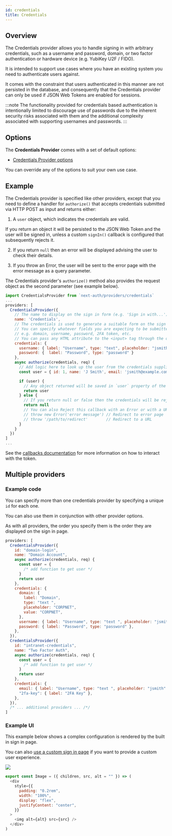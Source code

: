 ```yaml
---
id: credentials
title: Credentials
---
```


## Overview

The Credentials provider allows you to handle signing in with arbitrary credentials, such as a username and password, domain, or two factor authentication or hardware device (e.g. YubiKey U2F / FIDO).

It is intended to support use cases where you have an existing system you need to authenticate users against.

It comes with the constraint that users authenticated in this manner are not persisted in the database, and consequently that the Credentials provider can only be used if JSON Web Tokens are enabled for sessions.

:::note
The functionality provided for credentials based authentication is intentionally limited to discourage use of passwords due to the inherent security risks associated with them and the additional complexity associated with supporting usernames and passwords.
:::

## Options

The **Credentials Provider** comes with a set of default options:

- [Credentials Provider options](https://github.com/nextauthjs/next-auth/blob/main/src/providers/credentials.js)

You can override any of the options to suit your own use case.

## Example

The Credentials provider is specified like other providers, except that you need to define a handler for `authorize()` that accepts credentials submitted via HTTP POST as input and returns either:

1. A `user` object, which indicates the credentials are valid.

If you return an object it will be persisted to the JSON Web Token and the user will be signed in, unless a custom `signIn()` callback is configured that subsequently rejects it.

2. If you return `null` then an error will be displayed advising the user to check their details.

3. If you throw an Error, the user will be sent to the error page with the error message as a query parameter.

The Credentials provider's `authorize()` method also provides the request object as the second parameter (see example below).

```js title="pages/api/auth/[...nextauth].js"
import CredentialsProvider from `next-auth/providers/credentials`
...
providers: [
  CredentialsProvider({
    // The name to display on the sign in form (e.g. 'Sign in with...')
    name: 'Credentials',
    // The credentials is used to generate a suitable form on the sign in page.
    // You can specify whatever fields you are expecting to be submitted.
    // e.g. domain, username, password, 2FA token, etc.
    // You can pass any HTML attribute to the <input> tag through the object.
    credentials: {
      username: { label: "Username", type: "text", placeholder: "jsmith" },
      password: {  label: "Password", type: "password" }
    },
    async authorize(credentials, req) {
      // Add logic here to look up the user from the credentials supplied
      const user = { id: 1, name: 'J Smith', email: 'jsmith@example.com' }

      if (user) {
        // Any object returned will be saved in `user` property of the JWT
        return user
      } else {
        // If you return null or false then the credentials will be rejected
        return null
        // You can also Reject this callback with an Error or with a URL:
        // throw new Error('error message') // Redirect to error page
        // throw '/path/to/redirect'        // Redirect to a URL
      }
    }
  })
]
...
```

See the [callbacks documentation](/configuration/callbacks) for more information on how to interact with the token.

## Multiple providers

### Example code

You can specify more than one credentials provider by specifying a unique `id` for each one.

You can also use them in conjunction with other provider options.

As with all providers, the order you specify them is the order they are displayed on the sign in page.

```js
providers: [
  CredentialsProvider({
    id: "domain-login",
    name: "Domain Account",
    async authorize(credentials, req) {
      const user = {
        /* add function to get user */
      }
      return user
    },
    credentials: {
      domain: {
        label: "Domain",
        type: "text ",
        placeholder: "CORPNET",
        value: "CORPNET",
      },
      username: { label: "Username", type: "text ", placeholder: "jsmith" },
      password: { label: "Password", type: "password" },
    },
  }),
  CredentialsProvider({
    id: "intranet-credentials",
    name: "Two Factor Auth",
    async authorize(credentials, req) {
      const user = {
        /* add function to get user */
      }
      return user
    },
    credentials: {
      email: { label: "Username", type: "text ", placeholder: "jsmith" },
      "2fa-key": { label: "2FA Key" },
    },
  }),
  /* ... additional providers ... /*/
]
```

### Example UI

This example below shows a complex configuration is rendered by the built in sign in page.

You can also [use a custom sign in page](/configuration/pages#credentials-sign-in) if you want to provide a custom user experience.

<Image src="/img/signin-complex.png"/>

```js
export const Image = ({ children, src, alt = "" }) => (
  <div
    style={{
      padding: "0.2rem",
      width: "100%",
      display: "flex",
      justifyContent: "center",
    }}
  >
    <img alt={alt} src={src} />
  </div>
)
```
